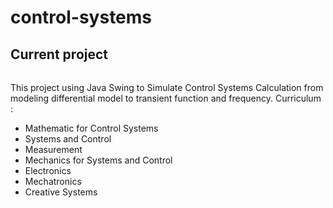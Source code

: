 # control-systems
## Current project

######
This project using Java Swing to Simulate Control Systems Calculation from modeling differential model to transient function and frequency.
Curriculum : 
* Mathematic for Control Systems
* Systems and Control
* Measurement
* Mechanics for Systems and Control
* Electronics
* Mechatronics
* Creative Systems
